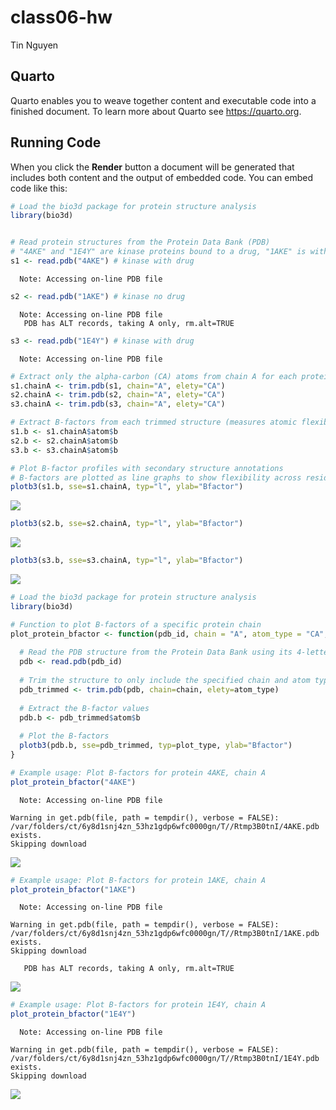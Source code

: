 # class06-hw
Tin Nguyen

## Quarto

Quarto enables you to weave together content and executable code into a
finished document. To learn more about Quarto see <https://quarto.org>.

## Running Code

When you click the **Render** button a document will be generated that
includes both content and the output of embedded code. You can embed
code like this:

``` r
# Load the bio3d package for protein structure analysis
library(bio3d)


# Read protein structures from the Protein Data Bank (PDB)
# "4AKE" and "1E4Y" are kinase proteins bound to a drug, "1AKE" is without drug
s1 <- read.pdb("4AKE") # kinase with drug
```

      Note: Accessing on-line PDB file

``` r
s2 <- read.pdb("1AKE") # kinase no drug
```

      Note: Accessing on-line PDB file
       PDB has ALT records, taking A only, rm.alt=TRUE

``` r
s3 <- read.pdb("1E4Y") # kinase with drug
```

      Note: Accessing on-line PDB file

``` r
# Extract only the alpha-carbon (CA) atoms from chain A for each protein
s1.chainA <- trim.pdb(s1, chain="A", elety="CA")
s2.chainA <- trim.pdb(s2, chain="A", elety="CA")
s3.chainA <- trim.pdb(s3, chain="A", elety="CA")

# Extract B-factors from each trimmed structure (measures atomic flexibility)
s1.b <- s1.chainA$atom$b
s2.b <- s2.chainA$atom$b
s3.b <- s3.chainA$atom$b

# Plot B-factor profiles with secondary structure annotations
# B-factors are plotted as line graphs to show flexibility across residues
plotb3(s1.b, sse=s1.chainA, typ="l", ylab="Bfactor") 
```

![](class06-hw_files/figure-commonmark/unnamed-chunk-1-1.png)

``` r
plotb3(s2.b, sse=s2.chainA, typ="l", ylab="Bfactor") 
```

![](class06-hw_files/figure-commonmark/unnamed-chunk-1-2.png)

``` r
plotb3(s3.b, sse=s3.chainA, typ="l", ylab="Bfactor")
```

![](class06-hw_files/figure-commonmark/unnamed-chunk-1-3.png)

``` r
# Load the bio3d package for protein structure analysis
library(bio3d)

# Function to plot B-factors of a specific protein chain
plot_protein_bfactor <- function(pdb_id, chain = "A", atom_type = "CA", plot_type = "l"){
  
  # Read the PDB structure from the Protein Data Bank using its 4-letter ID
  pdb <- read.pdb(pdb_id)
  
  # Trim the structure to only include the specified chain and atom type
  pdb_trimmed <- trim.pdb(pdb, chain=chain, elety=atom_type)
  
  # Extract the B-factor values
  pdb.b <- pdb_trimmed$atom$b
  
  # Plot the B-factors
  plotb3(pdb.b, sse=pdb_trimmed, typ=plot_type, ylab="Bfactor")
}
```

``` r
# Example usage: Plot B-factors for protein 4AKE, chain A
plot_protein_bfactor("4AKE")
```

      Note: Accessing on-line PDB file

    Warning in get.pdb(file, path = tempdir(), verbose = FALSE):
    /var/folders/ct/6y8d1snj4zn_53hz1gdp6wfc0000gn/T//Rtmp3B0tnI/4AKE.pdb exists.
    Skipping download

![](class06-hw_files/figure-commonmark/unnamed-chunk-3-1.png)

``` r
# Example usage: Plot B-factors for protein 1AKE, chain A
plot_protein_bfactor("1AKE")
```

      Note: Accessing on-line PDB file

    Warning in get.pdb(file, path = tempdir(), verbose = FALSE):
    /var/folders/ct/6y8d1snj4zn_53hz1gdp6wfc0000gn/T//Rtmp3B0tnI/1AKE.pdb exists.
    Skipping download

       PDB has ALT records, taking A only, rm.alt=TRUE

![](class06-hw_files/figure-commonmark/unnamed-chunk-3-2.png)

``` r
# Example usage: Plot B-factors for protein 1E4Y, chain A
plot_protein_bfactor("1E4Y")
```

      Note: Accessing on-line PDB file

    Warning in get.pdb(file, path = tempdir(), verbose = FALSE):
    /var/folders/ct/6y8d1snj4zn_53hz1gdp6wfc0000gn/T//Rtmp3B0tnI/1E4Y.pdb exists.
    Skipping download

![](class06-hw_files/figure-commonmark/unnamed-chunk-3-3.png)
